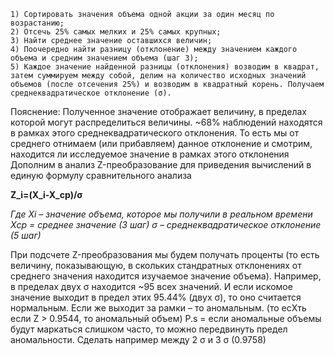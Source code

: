 	1) Сортировать значения объема одной акции за один месяц по возрастанию;
	2) Отсечь 25% самых мелких и 25% самых крупных;
	3) Найти среднее значение оставшихся величин;
	4) Поочередно найти разницу (отклонение) между значением каждого объема и средним значением объема (шаг 3);
	5) Каждое значение найденной разницы (отклонения) возводим в квадрат, затем суммируем между собой, делим на количество исходных значений объемов (после отсечения 25%) и возводим в квадратный корень. Получаем среднеквадратическое отклонение (σ).
Пояснение: Полученное значение отображает величину, в пределах которой могут распределиться величины. ~68% наблюдений находятся в рамках этого среднеквадратического отклонения. То есть мы от среднего отнимаем (или прибавляем) данное отклонение и смотрим, находится ли исследуемое значение в рамках этого отклонения
Дополним в анализ Z-преобразование для приведения вычислений в единую формулу сравнительного анализа

**Z_i=(X_i-X_cp)/σ**
	
 *Где Xi – значение объема, которое мы получили в реальном времени
Xср = среднее значение (3 шаг)
σ – среднеквадратическое отклонение (5 шаг)*

 
При подсчете Z-преобразования мы будем получать проценты (то есть величину, показывающую, в скольких стандратных отклонениях от среднего значения находится изучаемое значение объема). Например, в пределах двух σ находится ~95 всех значений. И если искомое значение выходит в предел этих 95.44% (двух σ), то оно считается нормальным. Если же выходит за рамки – то аномальным. (то есXть если Z > 0.9544, то аномальный объем)
P.s = если аномальные объемы будут маркаться слишком часто, то можно передвинуть предел аномальности. Сделать например между 2 σ и 3 σ (0.9758)

